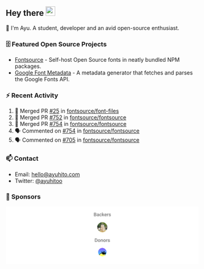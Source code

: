 ## Hey there <img src="https://media.giphy.com/media/hvRJCLFzcasrR4ia7z/giphy.gif" width="25" height="25">

📝 I'm Ayu. A student, developer and an avid open-source enthusiast.

### 🗄 Featured Open Source Projects

- [Fontsource](https://github.com/fontsource/fontsource) - Self-host Open Source fonts in neatly bundled NPM packages.
- [Google Font Metadata](https://github.com/fontsource/google-font-metadata) - A metadata generator that fetches and parses the Google Fonts API.

### ⚡ Recent Activity

<!--START_SECTION:activity-->

1. 🎉 Merged PR [#25](https://github.com/fontsource/font-files/pull/25) in [fontsource/font-files](https://github.com/fontsource/font-files)
2. 🎉 Merged PR [#752](https://github.com/fontsource/fontsource/pull/752) in [fontsource/fontsource](https://github.com/fontsource/fontsource)
3. 🎉 Merged PR [#754](https://github.com/fontsource/fontsource/pull/754) in [fontsource/fontsource](https://github.com/fontsource/fontsource)
4. 🗣 Commented on [#754](https://github.com/fontsource/fontsource/issues/754) in [fontsource/fontsource](https://github.com/fontsource/fontsource)
5. 🗣 Commented on [#705](https://github.com/fontsource/fontsource/issues/705) in [fontsource/fontsource](https://github.com/fontsource/fontsource)
<!--END_SECTION:activity-->

### 📫 Contact

- Email: hello@ayuhito.com
- Twitter: [@ayuhitoo](https://twitter.com/ayuhitoo)

### :sparkling_heart: Sponsors

<p align="center">
  <a href="https://cdn.jsdelivr.net/gh/ayuhito/ayuhito/sponsors.svg">
    <img src='https://raw.githubusercontent.com/ayuhito/ayuhito/master/sponsors.svg'/>
  </a>
</p>
